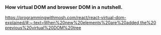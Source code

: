 <!-- @format -->

### How virtual DOM and browser DOM in a nutshell.

https://programmingwithmosh.com/react/react-virtual-dom-explained/#:~:text=When%20new%20elements%20are%20added,the%20previous%20virtual%20DOM%20tree

